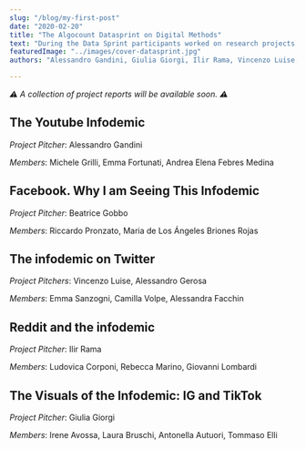 ```yaml
---
slug: "/blog/my-first-post"
date: "2020-02-20"
title: "The Algocount Datasprint on Digital Methods"
text: "During the Data Sprint participants worked on research projects in small groups. Each group, composed by researchers in  Design and Social and Political Sciences focused on gathering and visualising data related to a specific social media platform."
featuredImage: "../images/cover-datasprint.jpg" 
authors: "Alessandro Gandini, Giulia Giorgi, Ilir Rama, Vincenzo Luise, Alessandro Gerosa, Riccardo Pronzato, Michele Grilli, Irene Avossa, Camilla Volpe, Emma Sanzogni, Rebecca Marino, Emma Fortunati , Laura Bruschi, Ludovica Corponi, Michele Mauri, Beatrice Gobbo, Antonella Autuori, Maria de Los Angeles Briones Rojas, Tommaso Elli, Alessandra Facchin, Andrea Elena Febres Medina, Giovanni Lombardi"

---
```


*&#9888; A collection of project reports will be available soon. &#9888;*
## The Youtube Infodemic

*Project Pitcher*: Alessandro Gandini

*Members*: Michele Grilli, Emma Fortunati, Andrea Elena Febres Medina

## Facebook. Why I am Seeing This Infodemic
*Project Pitcher*: Beatrice Gobbo

*Members*: Riccardo Pronzato, Maria de Los Ángeles Briones Rojas 

## The infodemic on Twitter
*Project Pitchers*: Vincenzo Luise, Alessandro Gerosa

*Members*: Emma Sanzogni, Camilla Volpe, Alessandra Facchin


## Reddit and the infodemic
*Project Pitcher*: Ilir Rama

*Members*: Ludovica Corponi, Rebecca Marino, Giovanni Lombardi


## The Visuals of the Infodemic: IG and TikTok
*Project Pitcher*: Giulia Giorgi

*Members*: Irene Avossa, Laura Bruschi, Antonella Autuori, Tommaso Elli



